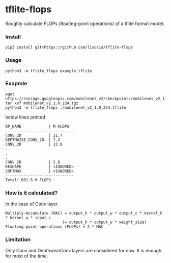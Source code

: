 # tflite-flops
Roughly calculate FLOPs (floating-point operations) of a tflite format model.  

### Install
```
pip3 install git+https://github.com/lisosia/tflite-flops
```

### Usage
```
python3 -m tflite_flops example.tflite
```

### Exapmle
```
wget https://storage.googleapis.com/mobilenet_v2/checkpoints/mobilenet_v2_1.0_224.tgz
tar xvf mobilenet_v2_1.0_224.tgz
python3 -m tflite_flops ./mobilenet_v2_1.0_224.tflite
```
below lines printed
```
OP_NAME            | M FLOPS
------------------------------
CONV_2D            | 21.7
DEPTHWISE_CONV_2D  | 7.2
CONV_2D            | 12.8
.
.
.
CONV_2D            | 2.6
RESHAPE            | <IGNORED>
SOFTMAX            | <IGNORED>
------------------------------
Total: 601.6 M FLOPS
```

### How is it calculated?

In the case of Conv layer
```
Multiply-Accumulate (MAC) = output_h * output_w * output_c * kernel_h * kernel_w * input_c 
                         (= output_h * output_w * weight_size)
Floating-point operations (FLOPs) = 2 * MAC
```

### Limitation

Only Conv and DepthwiseConv layers are considered for now. It is enough for most of the time.
